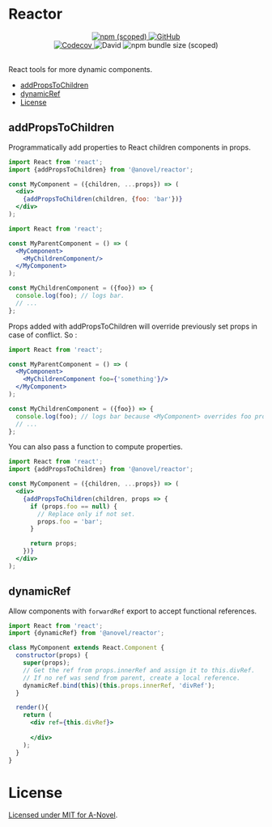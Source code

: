 # Reactor

<div align="center">
    <a href="https://www.npmjs.com/package/@anovel/reactor">
        <img alt="npm (scoped)" src="https://img.shields.io/npm/v/@anovel/reactor?style=for-the-badge">
    </a>
    <a href="https://github.com/a-novel/reactor/blob/master/LICENSE">    
        <img alt="GitHub" src="https://img.shields.io/github/license/a-novel/reactor?style=for-the-badge">
    </a>
</div>

<div align="center">
    <a href="https://codecov.io/gh/a-novel/reactor">
        <img alt="Codecov" src="https://img.shields.io/codecov/c/github/a-novel/reactor?style=flat-square">
    </a>
    <img alt="David" src="https://img.shields.io/david/dev/a-novel/reactor?style=flat-square">
    <img alt="npm bundle size (scoped)" src="https://img.shields.io/bundlephobia/min/@anovel/reactor?style=flat-square">
</div>
<br/>

React tools for more dynamic components.

- [addPropsToChildren](#addpropstochildren)
- [dynamicRef](#dynamicref)
- [License](#license)

## addPropsToChildren

Programmatically add properties to React children components in props.

```jsx
import React from 'react';
import {addPropsToChildren} from '@anovel/reactor';

const MyComponent = ({children, ...props}) => (
  <div>
    {addPropsToChildren(children, {foo: 'bar'})}
  </div>
);
```

```jsx
import React from 'react';

const MyParentComponent = () => (
  <MyComponent>
    <MyChildrenComponent/>
  </MyComponent>
);

const MyChildrenComponent = ({foo}) => {
  console.log(foo); // logs bar.
  // ...
};
```

Props added with addPropsToChildren will override previously set props in case of
conflict. So :

```jsx
import React from 'react';

const MyParentComponent = () => (
  <MyComponent>
    <MyChildrenComponent foo={'something'}/>
  </MyComponent>
);

const MyChildrenComponent = ({foo}) => {
  console.log(foo); // logs bar because <MyComponent> overrides foo property.
  // ...
};
```

You can also pass a function to compute properties.

```jsx
import React from 'react';
import {addPropsToChildren} from '@anovel/reactor';

const MyComponent = ({children, ...props}) => (
  <div>
    {addPropsToChildren(children, props => {
      if (props.foo == null) {
        // Replace only if not set.
        props.foo = 'bar';
      }

      return props;
    })}
  </div>
);
```

## dynamicRef

Allow components with `forwardRef` export to accept functional references.

```jsx
import React from 'react';
import {dynamicRef} from '@anovel/reactor';

class MyComponent extends React.Component {
  constructor(props) {
    super(props);
    // Get the ref from props.innerRef and assign it to this.divRef.
    // If no ref was send from parent, create a local reference.
    dynamicRef.bind(this)(this.props.innerRef, 'divRef');
  }

  render(){
    return (
      <div ref={this.divRef}>
      
      </div>
    );
  }
}
```

# License

[Licensed under MIT for A-Novel](https://github.com/a-novel/reactor/blob/master/LICENSE).